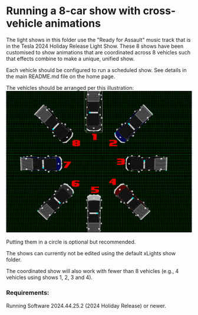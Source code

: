 # **Running a 8-car show with cross-vehicle animations**

The light shows in this folder use the "Ready for Assault" music track that is in the Tesla 2024 Holiday Release Light Show.
These 8 shows have been customised to show animations that are coordinated across 8 vehicles such that effects combine to make a unique, unified show.

Each vehicle should be configured to run a scheduled show. See details in the main README.md file on the home page.

The vehicles should be arranged per this illustration:
![Car Setup Graphic](Car_setup.png)

Putting them in a circle is optional but recommended.

The shows can currently not be edited using the default xLights show folder.

The coordinated show will also work with fewer than 8 vehicles (e.g., 4 vehicles using shows 1, 2, 3 and 4).

### Requirements:
Running Software 2024.44.25.2 (2024 Holiday Release) or newer.
